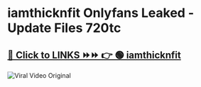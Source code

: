 
 # iamthicknfit Onlyfans Leaked - Update Files 720tc

## <h2><a href="https://clipsfans.com/iamthicknfit&ref=git">🔗 Click to LINKS ⏩⏩ 👉 🟢 iamthicknfit </a></h2>

<a href="https://clipsfans.com/iamthicknfit&ref=git" rel="nofollow" data-target="animated-image.originalLink"><img src="https://i.ibb.co.com/xMMVF88/686577567.gif" alt="Viral Video Original" style="max-width: 100%; display: inline-block;" data-target="animated-image.originalImage"></a>

